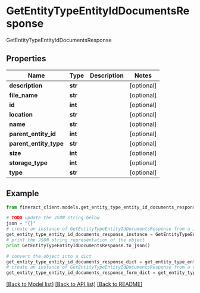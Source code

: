 # GetEntityTypeEntityIdDocumentsResponse

GetEntityTypeEntityIdDocumentsResponse

## Properties

Name | Type | Description | Notes
------------ | ------------- | ------------- | -------------
**description** | **str** |  | [optional] 
**file_name** | **str** |  | [optional] 
**id** | **int** |  | [optional] 
**location** | **str** |  | [optional] 
**name** | **str** |  | [optional] 
**parent_entity_id** | **int** |  | [optional] 
**parent_entity_type** | **str** |  | [optional] 
**size** | **int** |  | [optional] 
**storage_type** | **int** |  | [optional] 
**type** | **str** |  | [optional] 

## Example

```python
from fineract_client.models.get_entity_type_entity_id_documents_response import GetEntityTypeEntityIdDocumentsResponse

# TODO update the JSON string below
json = "{}"
# create an instance of GetEntityTypeEntityIdDocumentsResponse from a JSON string
get_entity_type_entity_id_documents_response_instance = GetEntityTypeEntityIdDocumentsResponse.from_json(json)
# print the JSON string representation of the object
print GetEntityTypeEntityIdDocumentsResponse.to_json()

# convert the object into a dict
get_entity_type_entity_id_documents_response_dict = get_entity_type_entity_id_documents_response_instance.to_dict()
# create an instance of GetEntityTypeEntityIdDocumentsResponse from a dict
get_entity_type_entity_id_documents_response_form_dict = get_entity_type_entity_id_documents_response.from_dict(get_entity_type_entity_id_documents_response_dict)
```
[[Back to Model list]](../README.md#documentation-for-models) [[Back to API list]](../README.md#documentation-for-api-endpoints) [[Back to README]](../README.md)


